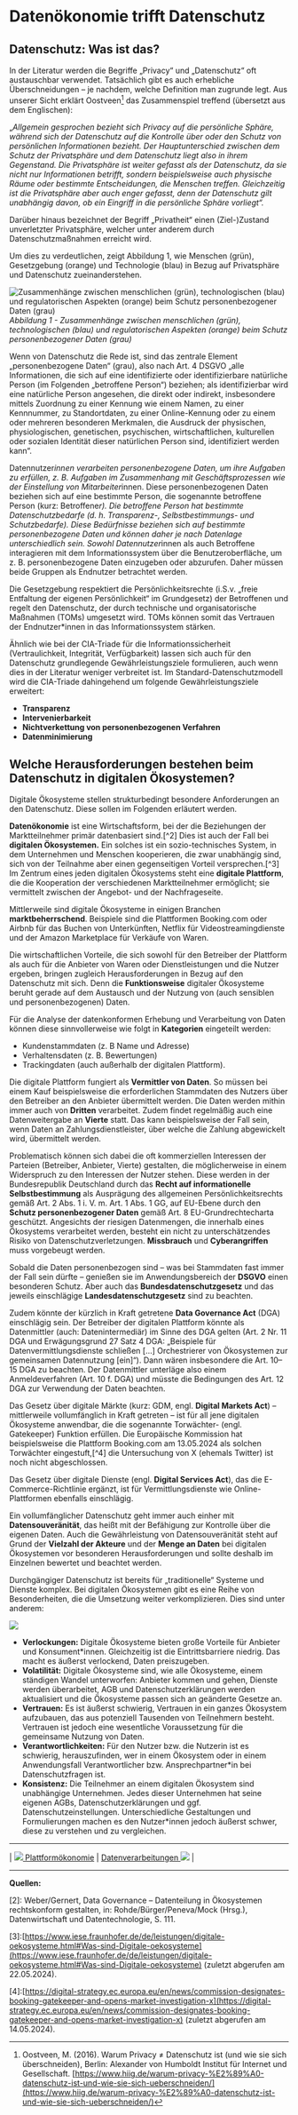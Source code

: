 # Datenökonomie trifft Datenschutz


## Datenschutz: Was ist das?

In der Literatur werden die Begriffe „Privacy“ und „Datenschutz“ oft austauschbar verwendet. Tatsächlich gibt es auch erhebliche Überschneidungen – je nachdem, welche Definition man zugrunde legt. Aus unserer Sicht erklärt Oostveen[^1] das Zusammenspiel treffend (übersetzt aus dem Englischen):

„_Allgemein gesprochen bezieht sich Privacy auf die persönliche Sphäre, während sich der Datenschutz auf die Kontrolle über oder den Schutz von persönlichen Informationen bezieht. Der Hauptunterschied zwischen dem Schutz der Privatsphäre und dem Datenschutz liegt also in ihrem Gegenstand. Die Privatsphäre ist weiter gefasst als der Datenschutz, da sie nicht nur Informationen betrifft, sondern beispielsweise auch physische Räume oder bestimmte Entscheidungen, die Menschen treffen. Gleichzeitig ist die Privatsphäre aber auch enger gefasst, denn der Datenschutz gilt unabhängig davon, ob ein Eingriff in die persönliche Sphäre vorliegt“._

Darüber hinaus bezeichnet der Begriff „Privatheit“ einen (Ziel-)Zustand unverletzter Privatsphäre, welcher unter anderem durch Datenschutzmaßnahmen erreicht wird.

Um dies zu verdeutlichen, zeigt Abbildung 1, wie Menschen (grün), Gesetzgebung (orange) und Technologie (blau) in Bezug auf Privatsphäre und Datenschutz zueinanderstehen.

![Zusammenhänge zwischen menschlichen (grün), technologischen (blau) und regulatorischen Aspekten (orange) beim Schutz personenbezogener Daten (grau)](<Zusammenhänge.jpg>)
_Abbildung 1 - Zusammenhänge zwischen menschlichen (grün), technologischen (blau) und regulatorischen Aspekten (orange) beim Schutz personenbezogener Daten (grau)_

Wenn von Datenschutz die Rede ist, sind das zentrale Element „personenbezogene Daten“ (grau), also nach Art. 4 DSGVO „alle Informationen, die sich auf eine identifizierte oder identifizierbare natürliche Person (im Folgenden „betroffene Person“) beziehen; als identifizierbar wird eine natürliche Person angesehen, die direkt oder indirekt, insbesondere mittels Zuordnung zu einer Kennung wie einem Namen, zu einer Kennnummer, zu Standortdaten, zu einer Online-Kennung oder zu einem oder mehreren besonderen Merkmalen, die Ausdruck der physischen, physiologischen, genetischen, psychischen, wirtschaftlichen, kulturellen oder sozialen Identität dieser natürlichen Person sind, identifiziert werden kann“.

Datennutzer*innen verarbeiten personenbezogene Daten, um ihre Aufgaben zu erfüllen, z. B. Aufgaben im Zusammenhang mit Geschäftsprozessen wie der Einstellung von Mitarbeiter*innen. Diese personenbezogenen Daten beziehen sich auf eine bestimmte Person, die sogenannte betroffene Person (kurz: Betroffene*r). Die betroffene Person hat bestimmte Datenschutzbedarfe (d. h. Transparenz-, Selbstbestimmungs- und Schutzbedarfe). Diese Bedürfnisse beziehen sich auf bestimmte personenbezogene Daten und können daher je nach Datenlage unterschiedlich sein. Sowohl Datennutzer*innen als auch Betroffene interagieren mit dem Informationssystem über die Benutzeroberfläche, um z. B. personenbezogene Daten einzugeben oder abzurufen. Daher müssen beide Gruppen als Endnutzer betrachtet werden.

Die Gesetzgebung respektiert die Persönlichkeitsrechte (i.S.v. „freie Entfaltung der eigenen Persönlichkeit“ im Grundgesetz) der Betroffenen und regelt den Datenschutz, der durch technische und organisatorische Maßnahmen (TOMs) umgesetzt wird. TOMs können somit das Vertrauen der Endnutzer*innen in das Informationssystem stärken.

Ähnlich wie bei der CIA-Triade für die Informationssicherheit (Vertraulichkeit, Integrität, Verfügbarkeit) lassen sich auch für den Datenschutz grundlegende Gewährleistungsziele formulieren, auch wenn dies in der Literatur weniger verbreitet ist. Im Standard-Datenschutzmodell wird die CIA-Triade dahingehend um folgende Gewährleistungsziele erweitert:

- **Transparenz**
- **Intervenierbarkeit**
- **Nichtverkettung von personenbezogenen Verfahren**
- **Datenminimierung**

## Welche Herausforderungen bestehen beim Datenschutz in digitalen Ökosystemen?  

Digitale Ökosysteme stellen strukturbedingt besondere Anforderungen an den Datenschutz. Diese sollen im Folgenden erläutert werden.

**Datenökonomie** ist eine Wirtschaftsform, bei der die Beziehungen der Marktteilnehmer primär datenbasiert sind.[^2] Dies ist auch der Fall bei **digitalen Ökosystemen.** Ein solches ist ein sozio-technisches System, in dem Unternehmen und Menschen kooperieren, die zwar unabhängig sind, sich von der Teilnahme aber einen gegenseitigen Vorteil versprechen.[^3] Im Zentrum eines jeden digitalen Ökosystems steht eine **digitale Plattform**, die die Kooperation der verschiedenen Marktteilnehmer ermöglicht; sie vermittelt zwischen der Angebot- und der Nachfrageseite.

Mittlerweile sind digitale Ökosysteme in einigen Branchen **marktbeherrschend**. Beispiele sind die Plattformen Booking.com oder Airbnb für das Buchen von Unterkünften, Netflix für Videostreamingdienste und der Amazon Marketplace für Verkäufe von Waren.

Die wirtschaftlichen Vorteile, die sich sowohl für den Betreiber der Plattform als auch für die Anbieter von Waren oder Dienstleistungen und die Nutzer ergeben, bringen zugleich Herausforderungen in Bezug auf den Datenschutz mit sich. Denn die **Funktionsweise** digitaler Ökosysteme beruht gerade auf dem Austausch und der Nutzung von (auch sensiblen und personenbezogenen) Daten.

Für die Analyse der datenkonformen Erhebung und Verarbeitung von Daten können diese sinnvollerweise wie folgt in **Kategorien** eingeteilt werden:

- Kundenstammdaten (z. B Name und Adresse)
- Verhaltensdaten (z. B. Bewertungen)
- Trackingdaten (auch außerhalb der digitalen Plattform).

Die digitale Plattform fungiert als **Vermittler von Daten**. So müssen bei einem Kauf beispielsweise die erforderlichen Stammdaten des Nutzers über den Betreiber an den Anbieter übermittelt werden. Die Daten werden mithin immer auch von **Dritten** verarbeitet. Zudem findet regelmäßig auch eine Datenweitergabe an **Vierte** statt. Das kann beispielsweise der Fall sein, wenn Daten an Zahlungsdienstleister, über welche die Zahlung abgewickelt wird, übermittelt werden.

Problematisch können sich dabei die oft kommerziellen Interessen der Parteien (Betreiber, Anbieter, Vierte) gestalten, die möglicherweise in einem Widerspruch zu den Interessen der Nutzer stehen. Diese werden in der Bundesrepublik Deutschland durch das **Recht auf informationelle Selbstbestimmung** als Ausprägung des allgemeinen Persönlichkeitsrechts gemäß Art. 2 Abs. 1 i. V. m. Art. 1 Abs. 1 GG, auf EU-Ebene durch den **Schutz personenbezogener Daten** gemäß Art. 8 EU-Grundrechtecharta geschützt. Angesichts der riesigen Datenmengen, die innerhalb eines Ökosystems verarbeitet werden, besteht ein nicht zu unterschätzendes Risiko von Datenschutzverletzungen. **Missbrauch** und **Cyberangriffen** muss vorgebeugt werden.

Sobald die Daten personenbezogen sind – was bei Stammdaten fast immer der Fall sein dürfte – genießen sie im Anwendungsbereich der **DSGVO** einen besonderen Schutz. Aber auch das **Bundesdatenschutzgesetz** und das jeweils einschlägige **Landesdatenschutzgesetz** sind zu beachten.

Zudem könnte der kürzlich in Kraft getretene **Data Governance Act** (DGA) einschlägig sein. Der Betreiber der digitalen Plattform könnte als Datenmittler (auch: Datenintermediär) im Sinne des DGA gelten (Art. 2 Nr. 11 DGA und Erwägungsgrund 27 Satz 4 DGA: „Beispiele für Datenvermittlungsdienste schließen […] Orchestrierer von Ökosystemen zur gemeinsamen Datennutzung [ein]“). Dann wären insbesondere die Art. 10–15 DGA zu beachten. Der Datenmittler unterläge also einem Anmeldeverfahren (Art. 10 f. DGA) und müsste die Bedingungen des Art. 12 DGA zur Verwendung der Daten beachten.

Das Gesetz über digitale Märkte (kurz: GDM, engl. **Digital Markets Act**) – mittlerweile vollumfänglich in Kraft getreten – ist für all jene digitalen Ökosysteme anwendbar, die die sogenannte Torwächter- (engl. Gatekeeper) Funktion erfüllen. Die Europäische Kommission hat beispielsweise die Plattform Booking.com am 13.05.2024 als solchen Torwächter eingestuft,[^4] die Untersuchung von X (ehemals Twitter) ist noch nicht abgeschlossen.

Das Gesetz über digitale Dienste (engl. **Digital Services Act**), das die E-Commerce-Richtlinie ergänzt, ist für Vermittlungsdienste wie Online-Plattformen ebenfalls einschlägig.

Ein vollumfänglicher Datenschutz geht immer auch einher mit **Datensouveränität**, das heißt mit der Befähigung zur Kontrolle über die eigenen Daten. Auch die Gewährleistung von Datensouveränität steht auf Grund der **Vielzahl der Akteure** und der **Menge an Daten** bei digitalen Ökosystemen vor besonderen Herausforderungen und sollte deshalb im Einzelnen bewertet und beachtet werden.

Durchgängiger Datenschutz ist bereits für „traditionelle“ Systeme und Dienste komplex. Bei digitalen Ökosystemen gibt es eine Reihe von Besonderheiten, die die Umsetzung weiter verkomplizieren. Dies sind unter anderem:

![](<Herausforderungen.png>)

- **Verlockungen:** Digitale Ökosysteme bieten große Vorteile für Anbieter und Konsument*innen. Gleichzeitig ist die Eintrittsbarriere niedrig. Das macht es äußerst verlockend, Daten preiszugeben.
- **Volatilität:** Digitale Ökosysteme sind, wie alle Ökosysteme, einem ständigen Wandel unterworfen: Anbieter kommen und gehen, Dienste werden überarbeitet, AGB und Datenschutzerklärungen werden aktualisiert und die Ökosysteme passen sich an geänderte Gesetze an.
- **Vertrauen:** Es ist äußerst schwierig, Vertrauen in ein ganzes Ökosystem aufzubauen, das aus potenziell Tausenden von Teilnehmern besteht. Vertrauen ist jedoch eine wesentliche Voraussetzung für die gemeinsame Nutzung von Daten.
- **Verantwortlichkeiten:** Für den Nutzer bzw. die Nutzerin ist es schwierig, herauszufinden, wer in einem Ökosystem oder in einem Anwendungsfall Verantwortlicher bzw. Ansprechpartner*in bei Datenschutzfragen ist.
- **Konsistenz:** Die Teilnehmer an einem digitalen Ökosystem sind unabhängige Unternehmen. Jedes dieser Unternehmen hat seine eigenen AGBs, Datenschutzerklärungen und ggf. Datenschutzeinstellungen. Unterschiedliche Gestaltungen und Formulierungen machen es den Nutzer*innen jedoch äußerst schwer, diese zu verstehen und zu vergleichen.

****

| [![](/Daccord/assets/images/backward-solid.svg) Plattformökonomie](<Digitale Plattformen und Plattformökonomie>) | [Datenverarbeitungen ![](/Daccord/assets/images/forward-solid.svg)](<Datenverarbeitungen in digitalen Ökosystemen>) |

****

**Quellen:**

[^1]: Oostveen, M. (2016). Warum Privacy ≠ Datenschutz ist (und wie sie sich überschneiden), Berlin: Alexander von Humboldt Institut für Internet und Gesellschaft. [https://www.hiig.de/warum-privacy-%E2%89%A0-datenschutz-ist-und-wie-sie-sich-ueberschneiden/](https://www.hiig.de/warum-privacy-%E2%89%A0-datenschutz-ist-und-wie-sie-sich-ueberschneiden/)

[2]: Weber/Gernert, Data Governance – Datenteilung in Ökosystemen rechtskonform gestalten, in: Rohde/Bürger/Peneva/Mock (Hrsg.), Datenwirtschaft und Datentechnologie, S. 111.

[3]:[https://www.iese.fraunhofer.de/de/leistungen/digitale-oekosysteme.html#Was-sind-Digitale-oekosysteme](https://www.iese.fraunhofer.de/de/leistungen/digitale-oekosysteme.html#Was-sind-Digitale-oekosysteme) (zuletzt abgerufen am 22.05.2024).

[4]:[https://digital-strategy.ec.europa.eu/en/news/commission-designates-booking-gatekeeper-and-opens-market-investigation-x](https://digital-strategy.ec.europa.eu/en/news/commission-designates-booking-gatekeeper-and-opens-market-investigation-x) (zuletzt abgerufen am 14.05.2024).

